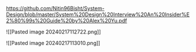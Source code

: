 https://github.com/Nitin96Bisht/System-Design/blob/master/System%20Design%20Interview%20An%20Insider%E2%80%99s%20Guide%20by%20Alex%20Yu.pdf

![[Pasted image 20240217112722.png]]


![[Pasted image 20240217113010.png]]